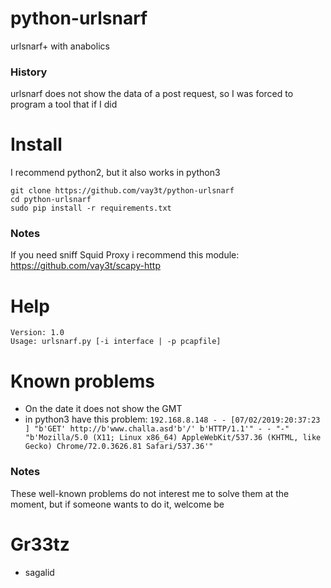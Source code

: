 # python-urlsnarf
urlsnarf+ with anabolics

### History
urlsnarf does not show the data of a post request, so I was forced to program a tool that if I did

# Install
I recommend python2, but it also works in python3

```
git clone https://github.com/vay3t/python-urlsnarf
cd python-urlsnarf
sudo pip install -r requirements.txt
```

### Notes
If you need sniff Squid Proxy i recommend this module: https://github.com/vay3t/scapy-http

# Help
```
Version: 1.0
Usage: urlsnarf.py [-i interface | -p pcapfile]
```

# Known problems
* On the date it does not show the GMT
* in python3 have this problem: 
```192.168.8.148 - - [07/02/2019:20:37:23 ] "b'GET' http://b'www.challa.asd'b'/' b'HTTP/1.1'" - - "-" "b'Mozilla/5.0 (X11; Linux x86_64) AppleWebKit/537.36 (KHTML, like Gecko) Chrome/72.0.3626.81 Safari/537.36'"```

### Notes
These well-known problems do not interest me to solve them at the moment, but if someone wants to do it, welcome be

# Gr33tz
* sagalid
